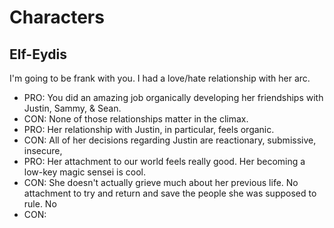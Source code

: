 # Characters

## Elf-Eydis
I'm going to be frank with you. I had a love/hate relationship with her arc.
* PRO: You did an amazing job organically developing her friendships with Justin, Sammy, & Sean.
* CON: None of those relationships matter in the climax.
* PRO: Her relationship with Justin, in particular, feels organic.
* CON: All of her decisions regarding Justin are reactionary, submissive, insecure, 
* PRO: Her attachment to our world feels really good. Her becoming a low-key magic sensei is cool.
* CON: She doesn't actually grieve much about her previous life. No attachment to try and return and save the people she was supposed to rule. No 
* CON: 
